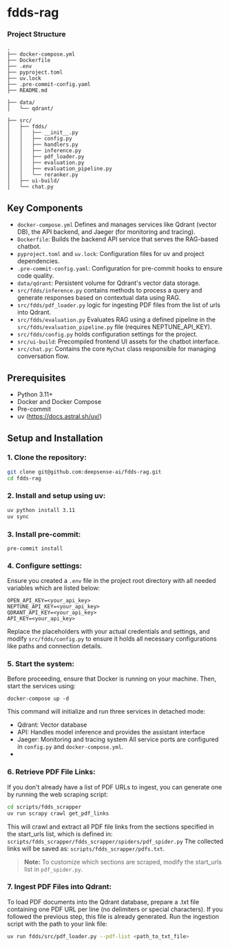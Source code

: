 # fdds-rag

### Project Structure
```
.
├── docker-compose.yml
├── Dockerfile
├── .env
├── pyproject.toml
├── uv.lock
├── .pre-commit-config.yaml
├── README.md

├── data/
│   └── qdrant/

├── src/
│   ├── fdds/
│   │   ├── __init__.py
│   │   ├── config.py
│   │   ├── handlers.py
│   │   ├── inference.py
│   │   ├── pdf_loader.py
│   │   ├── evaluation.py
│   │   ├── evaluation_pipeline.py
│   │   └── reranker.py
│   ├── ui-build/
│   └── chat.py
```
## Key Components
- `docker-compose.yml` Defines and manages services like Qdrant (vector DB), the API backend, and Jaeger (for monitoring and tracing).
- `Dockerfile`: Builds the backend API service that serves the RAG-based chatbot.
- `pyproject.toml` and `uv.lock`: Configuration files for uv and project dependencies.
- `.pre-commit-config.yaml`: Configuration for pre-commit hooks to ensure code quality.
- `data/qdrant`: Persistent volume for Qdrant's vector data storage.
- `src/fdds/inference.py` contains methods to process a query and generate responses based on contextual data using RAG.
- `src/fdds/pdf_loader.py` logic for ingesting PDF files from the list of urls into Qdrant.
- `src/fdds/evaluation.py` Evaluates RAG using a defined pipeline in the `src/fdds/evaluation_pipeline.py` file (requires NEPTUNE_API_KEY).
- `src/fdds/config.py` holds configuration settings for the project.
- `src/ui-build`: Precompiled frontend UI assets for the chatbot interface.
- `src/chat.py`: Contains the core `MyChat` class responsible for managing conversation flow.

## Prerequisites
- Python 3.11+
- Docker and Docker Compose
- Pre-commit
- uv (https://docs.astral.sh/uv/)

## Setup and Installation
### 1. Clone the repository:
```bash
git clone git@github.com:deepsense-ai/fdds-rag.git
cd fdds-rag
```
### 2. Install and setup using uv:
```bash
uv python install 3.11
uv sync
```
### 3. Install pre-commit:
```
pre-commit install
```
### 4. Configure settings:
Ensure you created a `.env` file in the project root directory with all needed variables which are listed below:
```
OPEN_API_KEY=<your_api_key>
NEPTUNE_API_KEY=<your_api_key>
QDRANT_API_KEY=<your_api_key>
API_KEY=<your_api_key>
```
Replace the placeholders with your actual credentials and settings, and modify `src/fdds/config.py` to ensure it holds all necessary configurations like paths and connection details.
### 5. Start the system:
Before proceeding, ensure that Docker is running on your machine. Then, start the services using:
```
docker-compose up -d
```
This command will initialize and run three services in detached mode:
- Qdrant: Vector database
- API: Handles model inference and provides the assistant interface
- Jaeger: Monitoring and tracing system
All service ports are configured in `config.py` and `docker-compose.yml`.
-
### 6. Retrieve PDF File Links:
If you don't already have a list of PDF URLs to ingest, you can generate one by running the web scraping script:
```bash
cd scripts/fdds_scrapper
uv run scrapy crawl get_pdf_links
```
This will crawl and extract all PDF file links from the sections specified in the start_urls list, which is defined in: `scripts/fdds_scrapper/fdds_scrapper/spiders/pdf_spider.py`
The collected links will be saved as: `scripts/fdds_scrapper/pdfs.txt`.
> **Note:** To customize which sections are scraped, modify the start_urls list in `pdf_spider.py`.

### 7. Ingest PDF Files into Qdrant:
To load PDF documents into the Qdrant database, prepare a .txt file containing one PDF URL per line (no delimiters or special characters). If you followed the previous step, this file is already generated.
Run the ingestion script with the path to your link file:
```bash
uv run fdds/src/pdf_loader.py --pdf-list <path_to_txt_file>
```
